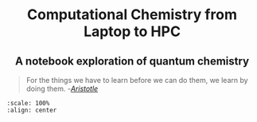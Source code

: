 #  <center><b>Computational Chemistry from Laptop to HPC</b></center>

## <center><b> A notebook exploration of quantum chemistry </b></center>

> For the things we have to learn before we can do them, we learn by doing them.
> -[*Aristotle*](https://en.wikipedia.org/wiki/Aristotle)

```{figure} /img/cover.png
:scale: 100%
:align: center
```

